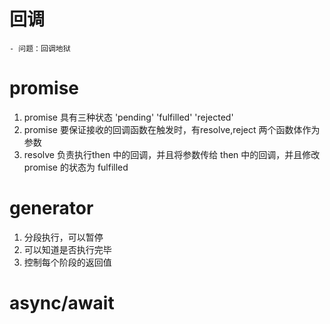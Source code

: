 # 回调
    - 问题：回调地狱

# promise
1. promise 具有三种状态 'pending' 'fulfilled' 'rejected'
2. promise 要保证接收的回调函数在触发时，有resolve,reject 两个函数体作为参数
3. resolve 负责执行then 中的回调，并且将参数传给 then 中的回调，并且修改 promise 的状态为 fulfilled


# generator
1. 分段执行，可以暂停
2. 可以知道是否执行完毕
3. 控制每个阶段的返回值


# async/await